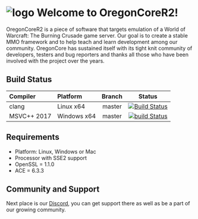 
![logo](https://www.oregon-core.net/images/logo-github.png) Welcome to OregonCoreR2!
=================================================================================

OregonCoreR2 is a piece of software that targets emulation of a World of Warcraft: The Burning Crusade game server. Our goal is to create a stable MMO framework and to help teach and learn development among our community. OregonCore has sustained itself with its tight knit community of developers, testers and bug reporters and thanks all those who have been involved with the project over the years.

Build Status
------------

| Compiler      | Platform    | Branch | Status                  |
|:--------------|:------------|:------:|:-----------------------:|
| clang         | Linux x64   | master | [![Build Status][1]][7] |
| MSVC++ 2017   | Windows x64 | master | [![build Status][2]][8] |

## Requirements
+ Platform: Linux, Windows or Mac
+ Processor with SSE2 support
+ OpenSSL = 1.1.0
+ ACE = 6.3.3


Community and Support
---------------------------
Next place is our [Discord][5], you can get support there as well as be a part of our growing community.

[1]: https://travis-ci.org/OregonCore/OregonCore.svg?branch=master
[2]: https://ci.appveyor.com/api/projects/status/bxn9cq9miqxn33gr/branch/master
[3]: https://wiki.oregon-core.net/
[4]: https://docs.oregon-core.net/
[5]: https://discord.gg/qCVnjBv
[6]: https://forums.oregon-core.net/
[7]: https://travis-ci.org/OregonCore/OregonCore
[8]: https://ci.appveyor.com/project/OregonCore/OregonCore/branch/master

